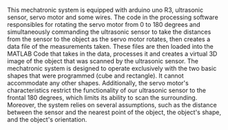 This mechatronic system is equipped with arduino uno R3, ultrasonic sensor, servo motor and some wires.
The code in the processing software responsibles for rotating the servo motor from 0 to 180 degrees and simultaneously commanding the ultrasonic sensor to take the distances from the sensor to the object as the servo motor rotates, then creates a data file of the measurements taken.
These files are then loaded into the MATLAB Code that takes in the data, processes it and creates a virtual 3D image of the object that was scanned by the ultrasonic sensor.
The mechatronic system is designed to operate exclusively with the two basic shapes that were programmed (cube and rectangle). It cannot accommodate any other shapes. Additionally, the servo motor's characteristics restrict the functionality of our ultrasonic sensor to the frontal 180 degrees, which limits its ability to scan the surrounding. Moreover, the system relies on several assumptions, such as the distance between the sensor and the nearest point of the object, the object's shape, and the object's orientation.
